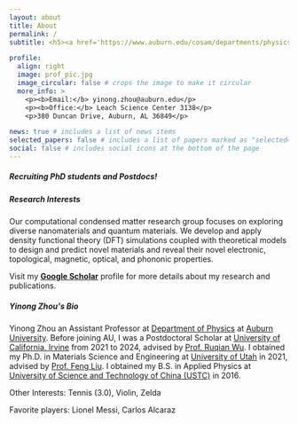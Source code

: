 ```yaml
---
layout: about
title: About
permalink: /
subtitle: <h5><a href='https://www.auburn.edu/cosam/departments/physics/index.htm'>Department of Physics</a> | <a href='https://www.auburn.edu'>Auburn University</a></h5>

profile:
  align: right
  image: prof_pic.jpg
  image_circular: false # crops the image to make it circular
  more_info: >
    <p><b>Email:</b> yinong.zhou@auburn.edu</p>
    <p><b>Office:</b> Leach Science Center 3138</p>
    <p>380 Duncan Drive, Auburn, AL 36849</p>

news: true # includes a list of news items
selected_papers: false # includes a list of papers marked as "selected={true}"
social: false # includes social icons at the bottom of the page
---
```


<h5><p>Recruiting PhD students and Postdocs! </p></h5>

<h5><b>Research Interests</b></h5>
Our computational condensed matter research group focuses on exploring diverse nanomaterials and quantum materials. We develop and apply density functional theory (DFT) simulations coupled with theoretical models to design and predict novel materials and reveal their novel electronic, topological, magnetic, optical, and phononic properties.

Visit my <a href='https://scholar.google.com/citations?user=-Pz-7TQAAAAJ&hl=en'><b>Google Scholar</b></a> profile for more details about my research and publications.

<h5><b>Yinong Zhou's Bio</b></h5>
Yinong Zhou an Assistant Professor at <a href='https://www.auburn.edu/cosam/departments/physics/index.htm'>Department of Physics</a> at <a href='https://www.auburn.edu'>Auburn University</a>. Before joining AU, I was a Postdoctoral Scholar at <a href='https://uci.edu'>University of California, Irvine</a> from 2021 to 2024, advised by <a href='https://www.physics.uci.edu/wugroup/people.html'>Prof. Ruqian Wu</a>. I obtained my Ph.D. in Materials Science and Engineering at <a href='https://www.utah.edu'>University of Utah</a> in 2021, advised by <a href='https://my.eng.utah.edu/~fliu/index.html'>Prof. Feng Liu</a>. I obtained my B.S. in Applied Physics at <a href='http://en.ustc.edu.cn'>University of Science and Technology of China (USTC)</a> in 2016.
<p>Other Interests: Tennis (3.0), Violin, Zelda</p>
<p>Favorite players: Lionel Messi, Carlos Alcaraz</p>

